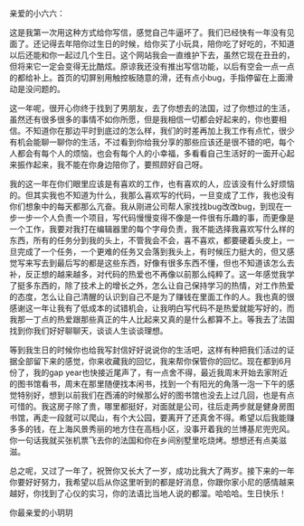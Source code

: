 亲爱的小六六：     
     
这是我第一次用这种方式给你写信，感觉自己牛逼坏了。我们已经快有一年没有见面了。还记得去年陪你过生日的时候，给你买了小玩具，陪你吃了好吃的，不知道以后还能和你一起过几个生日。这个网站我会一直维护下去，虽然它现在丑丑的，但将来它一定会变得无比酷炫。原谅我还没有推出写信功能，以后有空会一点一点的都给补上。首页的切屏别用触控板随意的滑，还有点小bug，手指停留在上面滑动是没问题的。    
     
这一年呢，很开心你终于找到了男朋友，去了你想去的法国，过了你想过的生活，虽然还有很多很多的事情不如你所愿，但是我相信一切都会好起来的，你也要相信。不知道你在那边平时到底过的怎么样，我们的时差再加上我工作有点忙，很少有机会能聊一聊你的生活，不过看到你给我分享的那些应该还是很不错的吧，每个人都会有每个人的烦恼，也会有每个人的小幸福，多看看自己生活好的一面开心起来振作起来，我不能在你身边陪你了，要照顾好自己呀。      
    
我的这一年在你们眼里应该是有喜欢的工作，也有喜欢的人，应该没有什么好烦恼的。但其实我也不知道为什么，我那么喜欢写的代码，一旦变成了工作，我也没有你们想象中的每天都那么亢奋。我从刚进公司帮人家找找bug改改bug，到现在一步一步一个人负责一个项目，写代码慢慢变得不像是一件很有乐趣的事，而更像是一个工作，我要对我打在编辑器里的每个字母负责，我不能选择我喜欢写什么样的东西，所有的任务分到我的头上，不管我会不会，喜不喜欢，都要硬着头皮上，一旦完成了一个任务，一个更难的任务又会落到我头上，有时候压力挺大的，但又感觉写来写去到最后写的都是这些东西，好像有很多东西不懂，但也不知道该怎么去补，反正想的越来越多，对代码的热爱也不再像以前那么纯粹了。这一年感觉我学了挺多东西的，除了技术上的增长之外，怎么让自己保持学习的热情，对工作热爱的态度，怎么让自己清醒的认识到自己不是为了赚钱在里面工作的人。我也真的很感谢这一年让我有了低成本的试错机会，让我明白写代码不是热爱就能写好的，而我那一丁点的热爱跟那些真正的牛人比起来又真的是什么都算不上。等我去了法国找到你我们好好聊聊天，谈谈人生谈谈理想。      
      
等到我生日的时候你也给我写封信好好说说你的生活吧，这样有种把我们活过的证据全部留下来的感觉，你来收藏我的回忆，我来帮你保管你的回忆。现在都到6月份了，我的gap year也快接近尾声了，有一点舍不得，最近我周末开始去家附近的图书馆看书，周末在那里随便找本闲书，找到一个有阳光的角落一泡一下午的感觉特别好，想到以前我们在西浦的时候那么好的图书馆也没去上过几回，也是有点可惜的。我这房子除了贵，哪里都挺好，对面就是公司，往后走两步就是健身房图书馆，再走一段就可以爬山，有个大公园，要离开了还真舍不得。希望以后我能赚多多的钱，在上海风景秀丽的地方住在高档小区，没事开着我的兰博基尼兜兜风。你一句话我就买张机票飞去你的法国和你在乡间别墅里吃烧烤。想想还有点美滋滋。    
     
总之呢，又过了一年了，祝贺你又长大了一岁，成功比我大了两岁。接下来的一年你要好好努力，我希望以后从你这里听到的都是好消息，你跟你家小尼的感情越来越好，你找到了心仪的实习，你的法语比当地人说的都溜。哈哈哈。生日快乐！    
     
你最亲爱的小玥玥